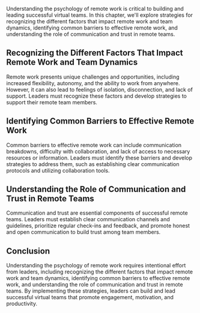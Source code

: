 
Understanding the psychology of remote work is critical to building and leading successful virtual teams. In this chapter, we'll explore strategies for recognizing the different factors that impact remote work and team dynamics, identifying common barriers to effective remote work, and understanding the role of communication and trust in remote teams.

Recognizing the Different Factors That Impact Remote Work and Team Dynamics
---------------------------------------------------------------------------

Remote work presents unique challenges and opportunities, including increased flexibility, autonomy, and the ability to work from anywhere. However, it can also lead to feelings of isolation, disconnection, and lack of support. Leaders must recognize these factors and develop strategies to support their remote team members.

Identifying Common Barriers to Effective Remote Work
----------------------------------------------------

Common barriers to effective remote work can include communication breakdowns, difficulty with collaboration, and lack of access to necessary resources or information. Leaders must identify these barriers and develop strategies to address them, such as establishing clear communication protocols and utilizing collaboration tools.

Understanding the Role of Communication and Trust in Remote Teams
-----------------------------------------------------------------

Communication and trust are essential components of successful remote teams. Leaders must establish clear communication channels and guidelines, prioritize regular check-ins and feedback, and promote honest and open communication to build trust among team members.

Conclusion
----------

Understanding the psychology of remote work requires intentional effort from leaders, including recognizing the different factors that impact remote work and team dynamics, identifying common barriers to effective remote work, and understanding the role of communication and trust in remote teams. By implementing these strategies, leaders can build and lead successful virtual teams that promote engagement, motivation, and productivity.
